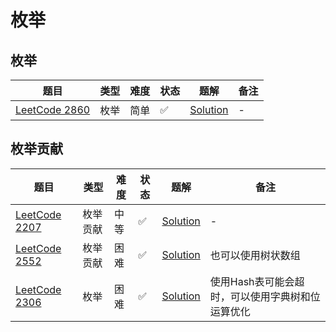 # 枚举

## 枚举

| 题目                                                           | 类型 | 难度 | 状态 | 题解                                  | 备注 |
|--------------------------------------------------------------|----|----|----|-------------------------------------|----|
| [LeetCode 2860](https://leetcode.cn/problems/happy-students) | 枚举 | 简单 | ✅  | [Solution](ACM-题解-LeetCode-2860.md) | -  |

## 枚举贡献

| 题目                                                                                        | 类型   | 难度 | 状态 | 题解                                  | 备注                         |
|-------------------------------------------------------------------------------------------|------|----|----|-------------------------------------|----------------------------|
| [LeetCode 2207](https://leetcode.cn/problems/maximize-number-of-subsequences-in-a-string) | 枚举贡献 | 中等 | ✅  | [Solution](ACM-题解-LeetCode-2207.md) | -                          |
| [LeetCode 2552](https://leetcode.cn/problems/count-increasing-quadruplets)                | 枚举贡献 | 困难 | ✅  | [Solution](ACM-题解-LeetCode-2552.md) | 也可以使用树状数组                  |
| [LeetCode 2306](https://leetcode.cn/problems/naming-a-company)                            | 枚举   | 困难 | ✅  | [Solution](ACM-题解-LeetCode-2306.md) | 使用Hash表可能会超时，可以使用字典树和位运算优化 |

